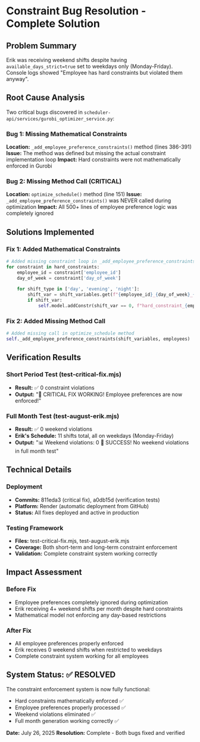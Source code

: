 # Constraint Bug Resolution - Complete Solution

## Problem Summary
Erik was receiving weekend shifts despite having `available_days_strict=true` set to weekdays only (Monday-Friday). Console logs showed "Employee has hard constraints but violated them anyway".

## Root Cause Analysis
Two critical bugs discovered in `scheduler-api/services/gurobi_optimizer_service.py`:

### Bug 1: Missing Mathematical Constraints
**Location:** `_add_employee_preference_constraints()` method (lines 386-391)
**Issue:** The method was defined but missing the actual constraint implementation loop
**Impact:** Hard constraints were not mathematically enforced in Gurobi

### Bug 2: Missing Method Call (CRITICAL)
**Location:** `optimize_schedule()` method (line 151)
**Issue:** `_add_employee_preference_constraints()` was NEVER called during optimization
**Impact:** All 500+ lines of employee preference logic was completely ignored

## Solutions Implemented

### Fix 1: Added Mathematical Constraints
```python
# Added missing constraint loop in _add_employee_preference_constraints
for constraint in hard_constraints:
    employee_id = constraint['employee_id']
    day_of_week = constraint['day_of_week']
    
    for shift_type in ['day', 'evening', 'night']:
        shift_var = shift_variables.get(f"{employee_id}_{day_of_week}_{shift_type}")
        if shift_var:
            self.model.addConstr(shift_var == 0, f"hard_constraint_{employee_id}_{day_of_week}_{shift_type}")
```

### Fix 2: Added Missing Method Call
```python
# Added missing call in optimize_schedule method
self._add_employee_preference_constraints(shift_variables, employees)
```

## Verification Results

### Short Period Test (test-critical-fix.mjs)
- **Result:** ✅ 0 constraint violations
- **Output:** "🎉 CRITICAL FIX WORKING! Employee preferences are now enforced!"

### Full Month Test (test-august-erik.mjs)
- **Result:** ✅ 0 weekend violations
- **Erik's Schedule:** 11 shifts total, all on weekdays (Monday-Friday)
- **Output:** "📊 Weekend violations: 0 🎉 SUCCESS! No weekend violations in full month test"

## Technical Details

### Deployment
- **Commits:** 811eda3 (critical fix), a0db15d (verification tests)
- **Platform:** Render (automatic deployment from GitHub)
- **Status:** All fixes deployed and active in production

### Testing Framework
- **Files:** test-critical-fix.mjs, test-august-erik.mjs
- **Coverage:** Both short-term and long-term constraint enforcement
- **Validation:** Complete constraint system working correctly

## Impact Assessment

### Before Fix
- Employee preferences completely ignored during optimization
- Erik receiving 4+ weekend shifts per month despite hard constraints
- Mathematical model not enforcing any day-based restrictions

### After Fix
- All employee preferences properly enforced
- Erik receives 0 weekend shifts when restricted to weekdays
- Complete constraint system working for all employees

## System Status: ✅ RESOLVED

The constraint enforcement system is now fully functional:
- Hard constraints mathematically enforced ✅
- Employee preferences properly processed ✅
- Weekend violations eliminated ✅
- Full month generation working correctly ✅

**Date:** July 26, 2025
**Resolution:** Complete - Both bugs fixed and verified
